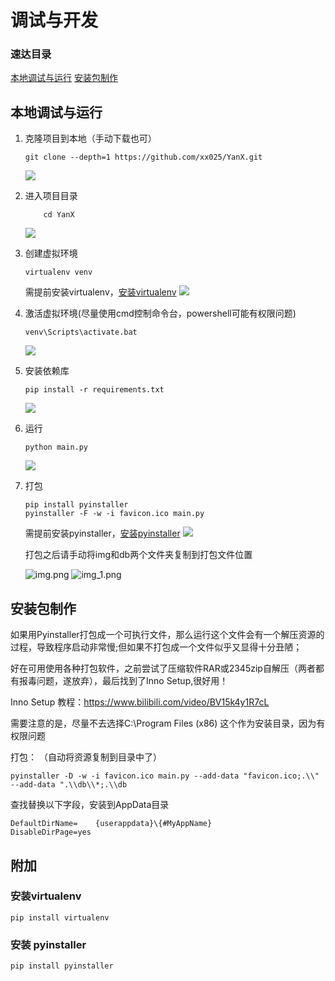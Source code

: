 # 调试与开发

### 速达目录

[本地调试与运行](#本地调试与运行)
[安装包制作](#安装包制作)

## 本地调试与运行

1. 克隆项目到本地（手动下载也可）
   
   ```
   git clone --depth=1 https://github.com/xx025/YanX.git
   ```
   
    ![](img/2022-09-05_20-09-08-克隆.png)

2. 进入项目目录
   
   ```text
       cd YanX
   ```
   
    ![](img/2022-09-05_20-10-57-目录.png)

3. 创建虚拟环境
   
   ```text
   virtualenv venv
   ```
   
    需提前安装virtualenv，[安装virtualenv](#安装virtualenv)
    ![](img/2022-09-05_20-11-33-创建.png)

4. 激活虚拟环境(尽量使用cmd控制命令台，powershell可能有权限问题)
   
   ```
   venv\Scripts\activate.bat
   ```
   
    ![](img/2022-09-05_20-12-10-激活.png)

5. 安装依赖库
   
   ```
   pip install -r requirements.txt
   ```
   
    ![](img/2022-09-05_20-12-36-依赖.png)

6. 运行
   
   ```
   python main.py
   ```
   
    ![](img/2022-09-05_20-17-00-运行.png)

7. 打包
   
   ```
   pip install pyinstaller
   pyinstaller -F -w -i favicon.ico main.py
   ```
   
    需提前安装pyinstaller，[安装pyinstaller](#安装pyinstaller)
    ![](img/2022-09-05_20-19-14-打包.png)
   
    打包之后请手动将img和db两个文件夹复制到打包文件位置
   
    ![img.png](img/复制.png)
    ![img_1.png](img/目录.png)

## 安装包制作

如果用Pyinstaller打包成一个可执行文件，那么运行这个文件会有一个解压资源的过程，导致程序启动非常慢;但如果不打包成一个文件似乎又显得十分丑陋；

好在可用使用各种打包软件，之前尝试了压缩软件RAR或2345zip自解压（两者都有报毒问题，遂放弃），最后找到了Inno Setup,很好用！

Inno Setup 教程：https://www.bilibili.com/video/BV15k4y1R7cL

需要注意的是，尽量不去选择C:\Program Files (x86) 这个作为安装目录，因为有权限问题

打包：
（自动将资源复制到目录中了）

```shell
pyinstaller -D -w -i favicon.ico main.py --add-data "favicon.ico;.\\"  --add-data ".\\db\\*;.\\db
```

查找替换以下字段，安装到AppData目录

```text
DefaultDirName=    {userappdata}\{#MyAppName}
DisableDirPage=yes
```

## 附加

### 安装virtualenv

```
pip install virtualenv
```

### 安装 pyinstaller

```
pip install pyinstaller
```
